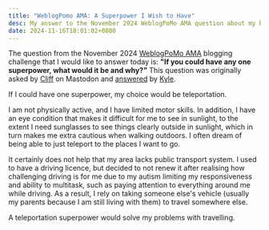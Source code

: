 ```yaml
---
title: "WeblogPomo AMA: A Superpower I Wish to Have"
desc: My answer to the November 2024 WeblogPoMo AMA question about my best musical experience.
date: 2024-11-16T18:01:02+0800
---
```


The question from the November 2024 [WeblogPoMo AMA](https://weblogpomo.club/challenges) blogging challenge that I would like to answer today is: **"If you could have any one superpower, what would it be and why?"** This question was originally asked by [Cliff](https://allthingstech.social/@cliffwade) on Mastodon and [answered](https://weblog.kylereddoch.me/2024/11/my-weblogpomoama) by [Kyle](https://weblog.kylereddoch.me/).

If I could have one superpower, my choice would be teleportation.

I am not physically active, and I have limited motor skills. In addition, I have an eye condition that makes it difficult for me to see in sunlight, to the extent I need sunglasses to see things clearly outside in sunlight, which in turn makes me extra cautious when walking outdoors. I often dream of being able to just teleport to the places I want to go.

It certainly does not help that my area lacks public transport system. I used to have a driving licence, but decided to not renew it after realising how challenging driving is for me due to my autism limiting my responsiveness and ability to multitask, such as paying attention to everything around me while driving. As a result, I rely on taking someone else's vehicle (usually my parents because I am still living with them) to travel somewhere else.

A teleportation superpower would solve my problems with travelling.
